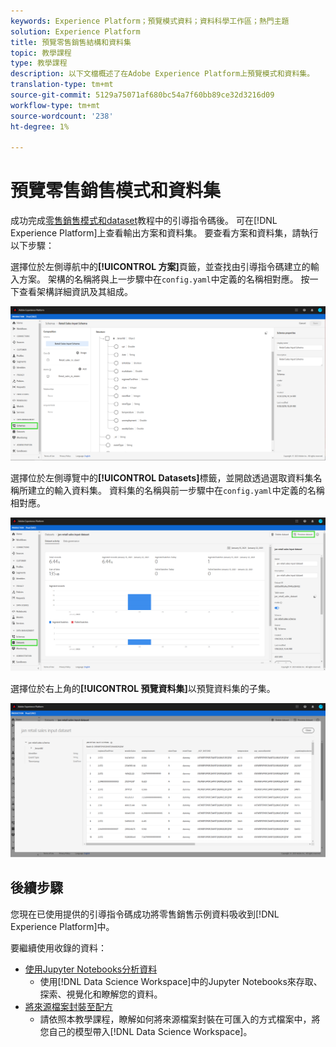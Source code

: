 ```yaml
---
keywords: Experience Platform；預覽模式資料；資料科學工作區；熱門主題
solution: Experience Platform
title: 預覽零售銷售結構和資料集
topic: 教學課程
type: 教學課程
description: 以下文檔概述了在Adobe Experience Platform上預覽模式和資料集。
translation-type: tm+mt
source-git-commit: 5129a75071af680bc54a7f60bb89ce32d3216d09
workflow-type: tm+mt
source-wordcount: '238'
ht-degree: 1%

---
```



# 預覽零售銷售模式和資料集

成功完成[零售銷售模式和dataset](./create-retails-sales-dataset.md)教程中的引導指令碼後。 可在[!DNL Experience Platform]上查看輸出方案和資料集。 要查看方案和資料集，請執行以下步驟：

選擇位於左側導航中的&#x200B;**[!UICONTROL 方案]**&#x200B;頁籤，並查找由引導指令碼建立的輸入方案。 架構的名稱將與上一步驟中在`config.yaml`中定義的名稱相對應。 按一下查看架構詳細資訊及其組成。

![](../images/models-recipes/access-data/schema.PNG)

選擇位於左側導覽中的&#x200B;**[!UICONTROL Datasets]**&#x200B;標籤，並開啟透過選取資料集名稱所建立的輸入資料集。 資料集的名稱與前一步驟中在`config.yaml`中定義的名稱相對應。

![](../images/models-recipes/access-data/dataset.PNG)

選擇位於右上角的&#x200B;**[!UICONTROL 預覽資料集]**&#x200B;以預覽資料集的子集。

![](../images/models-recipes/access-data/preview.PNG)

## 後續步驟

您現在已使用提供的引導指令碼成功將零售銷售示例資料吸收到[!DNL Experience Platform]中。

要繼續使用收錄的資料：
- [使用Jupyter Notebooks分析資料](../jupyterlab/analyze-your-data.md)
   - 使用[!DNL Data Science Workspace]中的Jupyter Notebooks來存取、探索、視覺化和瞭解您的資料。
- [將來源檔案封裝至配方](./package-source-files-recipe.md)
   - 請依照本教學課程，瞭解如何將來源檔案封裝在可匯入的方式檔案中，將您自己的模型帶入[!DNL Data Science Workspace]。